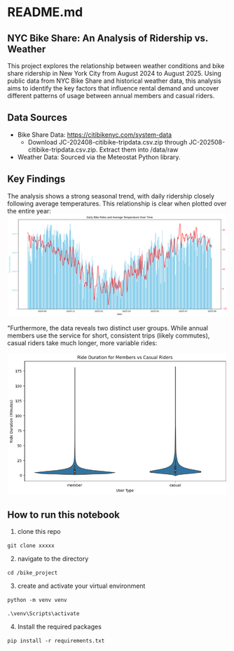 # README.md

## NYC Bike Share: An Analysis of Ridership vs. Weather

This project explores the relationship between weather conditions and bike share ridership in New York City from August 2024 to August 2025. Using public data from NYC Bike Share and historical weather data, this analysis aims to identify the key factors that influence rental demand and uncover different patterns of usage between annual members and casual riders.

## Data Sources
- Bike Share Data: https://citibikenyc.com/system-data
    - Download JC-202408-citibike-tripdata.csv.zip through JC-202508-citibike-tripdata.csv.zip. Extract them into /data/raw
- Weather Data: Sourced via the Meteostat Python library.

## Key Findings

The analysis shows a strong seasonal trend, with daily ridership closely following average temperatures. This relationship is clear when plotted over the entire year:
![Daily Rides vs. Temperature](reports/dual_axis_plot.png)

"Furthermore, the data reveals two distinct user groups. While annual members use the service for short, consistent trips (likely commutes), casual riders take much longer, more variable rides: 

![Member vs. Casual Ride Durations](reports/violin_plot.png)

## How to run this notebook

1. clone this repo

`git clone xxxxx`

2. navigate to the directory

`cd /bike_project`

3. create and activate your virtual environment

`python -m venv venv`

`.\venv\Scripts\activate`

4. Install the required packages

`pip install -r requirements.txt`
